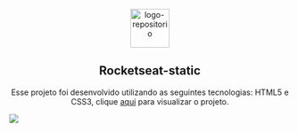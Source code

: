 
<p align="center"> <img src="https://github.com/alvesvn/rocketseat-static/assets/96539606/8a518121-4f14-4b0a-8c17-656ab27e256e" alt="logo-repositorio" height="70" widht="70" /></center>

<h2 align="center">Rocketseat-static </h2>

<p align="center">Esse projeto foi desenvolvido utilizando as seguintes tecnologias: HTML5 e CSS3, clique <a href="https://project-html-css-basics.vercel.app/" target="_blank">aqui</a> para visualizar o projeto.</p>
<img src="https://github.com/alvesvn/project-html-css-basics/assets/96539606/896edf82-f58b-45b4-8583-9c15119664e7">
